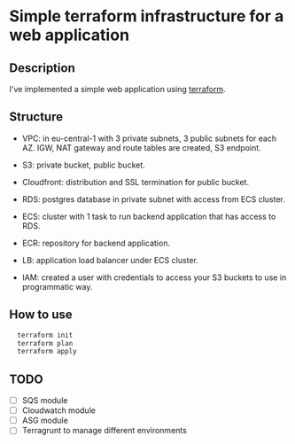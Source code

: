 # Simple terraform infrastructure for a web application

## Description

I've implemented a simple web application using [terraform](https://www.terraform.io/).

## Structure

- VPC: in eu-central-1 with 3 private subnets, 3 public subnets for each AZ. IGW, NAT gateway and route tables are created, S3 endpoint.

- S3: private bucket, public bucket.

- Cloudfront: distribution and SSL termination for public bucket.

- RDS: postgres database in private subnet with access from ECS cluster.

- ECS: cluster with 1 task to run backend application that has access to RDS.

- ECR: repository for backend application.

- LB: application load balancer under ECS cluster.

- IAM: created a user with credentials to access your S3 buckets to use in programmatic way.

## How to use

```bash
  terraform init
  terraform plan
  terraform apply
```

## TODO

- [ ] SQS module
- [ ] Cloudwatch module
- [ ] ASG module
- [ ] Terragrunt to manage different environments
